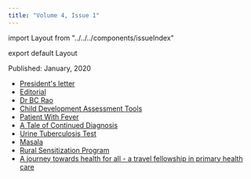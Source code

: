 ```yaml
---
title: "Volume 4, Issue 1"
---
```


import Layout from "../../../components/issueIndex"

export default Layout

Published: January, 2020

* [President's letter](./president-letter/)
* [Editorial](./editorial/)
* [Dr BC Rao](./badakere-rao/)
* [Child Development Assessment Tools](./child-development-assessment-tools/)
* [Patient With Fever](./patient-with-fever/)
* [A Tale of Continued Diagnosis](./tale-of-continued-diagnosis/)
* [Urine Tuberculosis Test](./urine-tuberculosis-test/)
* [Masala](./masala/)
* [Rural Sensitization Program](./rural-sensitization-program/)
* [A journey towards health for all - a travel fellowship in primary health care](./travel-fellowship-in-primary-health-care/)